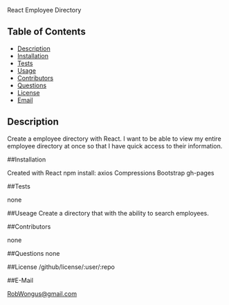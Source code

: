 React Employee Directory


## Table of Contents

* [Description](#Description)
* [Installation](#Installation)
* [Tests](#Tests)
* [Usage](#Usage)
* [Contributors](#Contributors)
* [Questions](#Questions)
* [License](#License)
* [Email](#Email)

## Description

Create a employee directory with React. I want to be able to view my entire employee directory at once so that I have quick access to their information.

##Installation

Created with React
npm install:
axios
Compressions
Bootstrap
gh-pages



##Tests

none

##Useage
Create a directory that with the ability to search employees. 

##Contributors

none

##Questions
none

##License
/github/license/:user/:repo

##E-Mail

RobWongus@gmail.com
